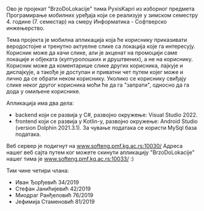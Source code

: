 Ово је пројекат "BrzoDoLokacije" тима PyxisKapri из изборног предмета Програмирање мобилних уређаја који се реализује у зимском семестру 4. године (7. семестар) на смеру 
Информатика - Софтверско инжењерство. 

Тема пројекта је мобилна апликација која ће кориснику приказивати веродостојне и тренутно актуелне слике са локација које га интересују. 
Корисник може да качи слике, али је акценат на промоцији саме локације и објеката (културолошких и друштвених), а не на кориснику. Корисник може да коментарише слике других корисника, 
лајкује и дислајкује, а такође је доступан и приватни чет путем којег може и лично да се обрати неком кориснику. Уколико се кориснику свиђају слике неког другог корисника моћи ће да га "запрати", односно да га дода у омиљене кориснике. 

Апликација има два дела: 
 - backend који се развија у C#, развојно окружење: Visual Studio 2022. 
 - frontend који се развија у Kotlin-у, развојно окружење: Android Studio (version Dolphin 2021.3.1). 
За чување података се користи МySql база података. 

Веб сервер је подигнут на www.softeng.pmf.kg.ac.rs:10030/ 
Адреса нашег веб сајта путем ког можете скинути апликацију "BrzoDoLokacije" нашег тима је www.softeng.pmf.kg.ac.rs:10033/ :)

Тим чине четири члана: 
 - Иван Ђорђевић 34/2019
 - Стефан Јанићијевић 42/2019
 - Миодраг Ранђеловић 76/2019
 - Јефимија Стаменовић 81/2019